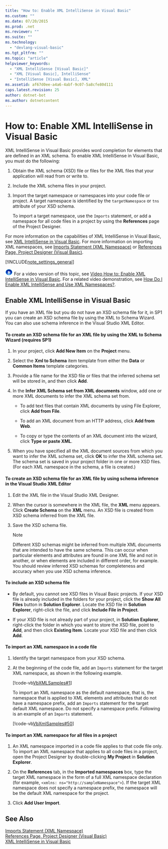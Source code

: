 ```yaml
---
title: "How to: Enable XML IntelliSense in Visual Basic"
ms.custom: ""
ms.date: 07/20/2015
ms.prod: .net
ms.reviewer: ""
ms.suite: ""
ms.technology: 
  - "devlang-visual-basic"
ms.tgt_pltfrm: ""
ms.topic: "article"
helpviewer_keywords: 
  - "XML IntelliSense [Visual Basic]"
  - "XML [Visual Basic], IntelliSense"
  - "IntelliSense [Visual Basic], XML"
ms.assetid: af67d0ee-a4a6-4abf-9c07-5a8cfe80d111
caps.latest.revision: 25
author: dotnet-bot
ms.author: dotnetcontent
---
```

# How to: Enable XML IntelliSense in Visual Basic
XML IntelliSense in Visual Basic provides word completion for elements that are defined in an XML schema. To enable XML IntelliSense in Visual Basic, you must do the following:  
  
1.  Obtain the XML schema (XSD) file or files for the XML files that your application will read from or write to.  
  
2.  Include the XML schema files in your project.  
  
3.  Import the target namespace or namespaces into your code file or project. A target namespace is identified by the `targetNamespace` or `tns` attribute of your XSD schema.  
  
     To import a target namespace, use the `Imports` statement, or add a namespace for all code files in a project by using the **References** page of the Project Designer.  
  
 For more information on the capabilities of XML IntelliSense in Visual Basic, see [XML IntelliSense in Visual Basic](../../../../visual-basic/programming-guide/language-features/xml/xml-intellisense.md). For more information on importing XML namespaces, see [Imports Statement (XML Namespace)](../../../../visual-basic/language-reference/statements/imports-statement-xml-namespace.md) or [References Page, Project Designer (Visual Basic)](/visualstudio/ide/reference/references-page-project-designer-visual-basic).  
  
[!INCLUDE[note_settings_general](~/includes/note-settings-general-md.md)]  
  
 ![link to video](../../../../visual-basic/programming-guide/language-features/xml/media/playvideo.gif "PlayVideo") For a video version of this topic, see [Video How to: Enable XML IntelliSense in Visual Basic](http://go.microsoft.com/fwlink/?LinkId=102466). For a related video demonstration, see [How Do I Enable XML IntelliSense and Use XML Namespaces?](http://go.microsoft.com/fwlink/?LinkId=143035).  
  
## Enable XML IntelliSense in Visual Basic  
 If you have an XML file but you do not have an XSD schema file for it, in SP1 you can create an XSD schema file by using the XML to Schema Wizard. You can also use schema inference in the Visual Studio XML Editor.  
  
#### To create an XSD schema file for an XML file by using the XML to Schema Wizard (requires SP1)  
  
1.  In your project, click **Add New Item** on the **Project** menu.  
  
2.  Select the **Xml to Schema** item template from either the **Data** or **Common Items** template categories.  
  
3.  Provide a file name for the XSD file or files that the inferred schema set will be stored in, and then click **Add**.  
  
4.  In the **Infer XML Schema set from XML documents** window, add one or more XML documents to infer the XML schema set from.  
  
    -   To add text files that contain XML documents by using File Explorer, click **Add from File**.  
  
    -   To add an XML document from an HTTP address, click **Add from Web**.  
  
    -   To copy or type the contents of an XML document into the wizard, click **Type or paste XML**.  
  
5.  When you have specified all the XML document sources from which you want to infer the XML schema set, click **OK** to infer the XML schema set. The schema set is saved in your project folder in one or more XSD files. (For each XML namespace in the schema, a file is created.)  
  
#### To create an XSD schema file for an XML file by using schema inference in the Visual Studio XML Editor  
  
1.  Edit the XML file in the Visual Studio XML Designer.  
  
2.  When the cursor is somewhere in the XML file, the **XML** menu appears. Click **Create Schema** on the **XML** menu. An XSD file is created from XSD schema inferred from the XML file.  
  
3.  Save the XSD schema file.  
  
    > [!NOTE]
    >  Different XSD schemas might be inferred from multiple XML documents that are intended to have the same schema. This can occur when particular elements and attributes are found in one XML file and not in another, or when elements are included in different order, for example. You should review inferred XSD schemas for completeness and accuracy when you use XSD schema inference.  
  
#### To include an XSD schema file  
  
-   By default, you cannot see XSD files in Visual Basic projects. If your XSD file is already included in the folders for your project, click the **Show All Files** button in **Solution Explorer**. Locate the XSD file in **Solution Explorer**, right-click the file, and click **Include File in Project**.  
  
-   If your XSD file is not already part of your project, in **Solution Explorer**, right-click the folder in which you want to store the XSD file, point to **Add**, and then click **Existing Item**. Locate your XSD file and then click **Add**.  
  
#### To import an XML namespace in a code file  
  
1.  Identify the target namespace from your XSD schema.  
  
2.  At the beginning of the code file, add an `Imports` statement for the target XML namespace, as shown in the following example.  
  
     [!code-vb[VbXMLSamples#1](../../../../visual-basic/language-reference/operators/codesnippet/VisualBasic/how-to-enable-xml-intellisense_1.vb)]  
  
     To import an XML namespace as the default namespace, that is, the namespace that is applied to XML elements and attributes that do not have a namespace prefix, add an `Imports` statement for the target default XML namespace. Do not specify a namespace prefix. Following is an example of an `Imports` statement.  
  
     [!code-vb[VbXmlSamples#50](../../../../visual-basic/language-reference/operators/codesnippet/VisualBasic/how-to-enable-xml-intellisense_2.vb)]  
  
#### To import an XML namespace for all files in a project  
  
1.  An XML namespace imported in a code file applies to that code file only. To import an XML namespace that applies to all code files in a project, open the Project Designer by double-clicking **My Project** in **Solution Explorer**.  
  
2.  On the **References** tab, in the **Imported namespaces** box, type the target XML namespace in the form of a full XML namespace declaration (for example, `<xmlns: ns="http://sampleNamespace">`). If the target XML namespace does not specify a namespace prefix, the namespace will be the default XML namespace for the project.  
  
3.  Click **Add User Import**.  
  
## See Also  
 [Imports Statement (XML Namespace)](../../../../visual-basic/language-reference/statements/imports-statement-xml-namespace.md)   
 [References Page, Project Designer (Visual Basic)](/visualstudio/ide/reference/references-page-project-designer-visual-basic)   
 [XML IntelliSense in Visual Basic](../../../../visual-basic/programming-guide/language-features/xml/xml-intellisense.md)
